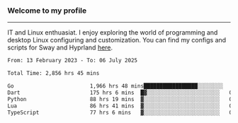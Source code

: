### Welcome to my profile

---

IT and Linux enthuasiat. I enjoy exploring the world of programming and desktop Linux configuring and customization. You can find my configs and scripts for Sway and Hyprland [here](https://github.com/uroborosq/mess-of-linux-configurations).

<!-- <div display="block">
 	<img align="left" width="48%" alt="isocalendar" src=".github/metrics/isocalendar_metrics.svg" />
	<img align="center" width="48%" alt="contributions" src=".github/metrics/contributions_metrics.svg" />
	<img align="center" alt="languages" src=".github/metrics/languages_metrics.svg" />
</div> -->

<!-- ![](https://komarev.com/ghpvc/?username=uroborosq&color=success&style=flat-square) -->
<!-- [](https://img.shields.io/github/last-commit/uroborosq/uroborosq?label=Profile%20updated&style=flat-square) -->

<!--START_SECTION:waka-->

```txt
From: 13 February 2023 - To: 06 July 2025

Total Time: 2,856 hrs 45 mins

Go                        1,966 hrs 48 mins█████████████████░░░░░░░░   68.24 %
Dart                      175 hrs 6 mins  █▓░░░░░░░░░░░░░░░░░░░░░░░   06.08 %
Python                    88 hrs 19 mins  ▓░░░░░░░░░░░░░░░░░░░░░░░░   03.06 %
Lua                       86 hrs 41 mins  ▓░░░░░░░░░░░░░░░░░░░░░░░░   03.01 %
TypeScript                77 hrs 6 mins   ▓░░░░░░░░░░░░░░░░░░░░░░░░   02.68 %
```

<!--END_SECTION:waka-->
